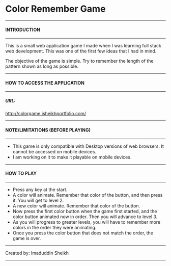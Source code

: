 # Color Remember Game
************************************************************
#### INTRODUCTION
************************************************************

This is a small web application game I made when I was
learning full stack web development. This was one of the
first few ideas that I had in mind.

The objective of the game is simple. Try to remember the
length of the pattern shown as long as possible.

**********************************************************
#### HOW TO ACCESS THE APPLICATION
**********************************************************

##### URL: 
http://colorgame.isheikhportfolio.com/

************************************************************
#### NOTE/LIMITATIONS (BEFORE PLAYING)
************************************************************

- This game is only compatible with Desktop versions of web
browsers. It cannot be accessed on mobile devices.
- I am working on it to make it playable on mobile devices.

************************************************************
#### HOW TO PLAY
************************************************************

- Press any key at the start.
- A color will animate. Remember that color of the button,
and then press it. You will get to level 2.
- A new color will animate. Remember that color of the
button.
- Now press the first color button when the game first 
started, and the color button animated now in order. Then
you will advance to level 3.
-  As you will progress to greater levels, you will have
to remember more colors in the order they were animating.
- Once you press the color button that does not match the
order, the game is over.

************************************************************
Created by: Imaduddin Sheikh
************************************************************
